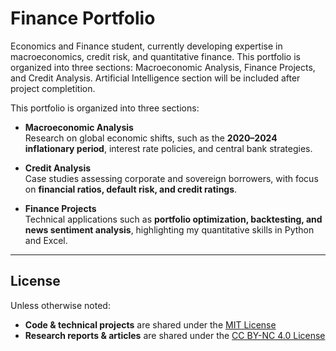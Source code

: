 # Finance Portfolio
Economics and Finance student, currently developing expertise in macroeconomics, credit risk, and quantitative finance. This portfolio is organized into three sections: Macroeconomic Analysis, Finance Projects, and Credit Analysis. Artificial Intelligence section will be included after project completition.

This portfolio is organized into three sections:

- **Macroeconomic Analysis**  
  Research on global economic shifts, such as the **2020–2024 inflationary period**, interest rate policies, and central bank strategies.

- **Credit Analysis**  
  Case studies assessing corporate and sovereign borrowers, with focus on **financial ratios, default risk, and credit ratings**.

- **Finance Projects**  
  Technical applications such as **portfolio optimization, backtesting, and news sentiment analysis**, highlighting my quantitative skills in Python and Excel.

---

## License
Unless otherwise noted:  
- **Code & technical projects** are shared under the [MIT License](https://opensource.org/license/mit)
- **Research reports & articles** are shared under the [CC BY-NC 4.0 License](https://creativecommons.org/licenses/by-nc/4.0/)
